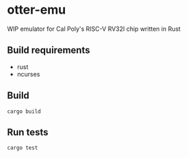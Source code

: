 # otter-emu

WIP emulator for Cal Poly's RISC-V RV32I chip written in Rust

## Build requirements

- rust
- ncurses

## Build

`cargo build`

## Run tests

`cargo test`

